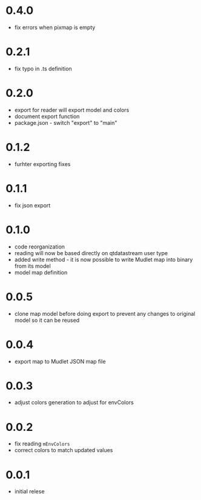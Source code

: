 # 0.4.0
- fix errors when pixmap is empty

# 0.2.1
- fix typo in .ts definition

# 0.2.0
- export for reader will export model and colors
- document export function
- package.json - switch "export" to "main"

# 0.1.2
- furhter exporting fixes

# 0.1.1
- fix json export

# 0.1.0
- code reorganization
- reading will now be based directly on qtdatastream user type
- added write method - it is now possible to write Mudlet map into binary from its model
- model map definition

# 0.0.5
- clone map model before doing export to prevent any changes to original model so it can be reused

# 0.0.4
- export map to Mudlet JSON map file

# 0.0.3

- adjust colors generation to adjust for envColors

# 0.0.2

- fix reading `mEnvColors`
- correct colors to match updated values

# 0.0.1

- initial relese